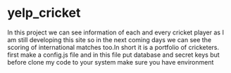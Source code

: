 # yelp_cricket
In this project we can see information of each and every cricket player as I am still developing this site so in the next coming days we can see the scoring of international matches too.In short it is a portfolio of cricketers.
first make a config.js file and in this file put database and secret keys
but before clone my code to your system make sure you have environment